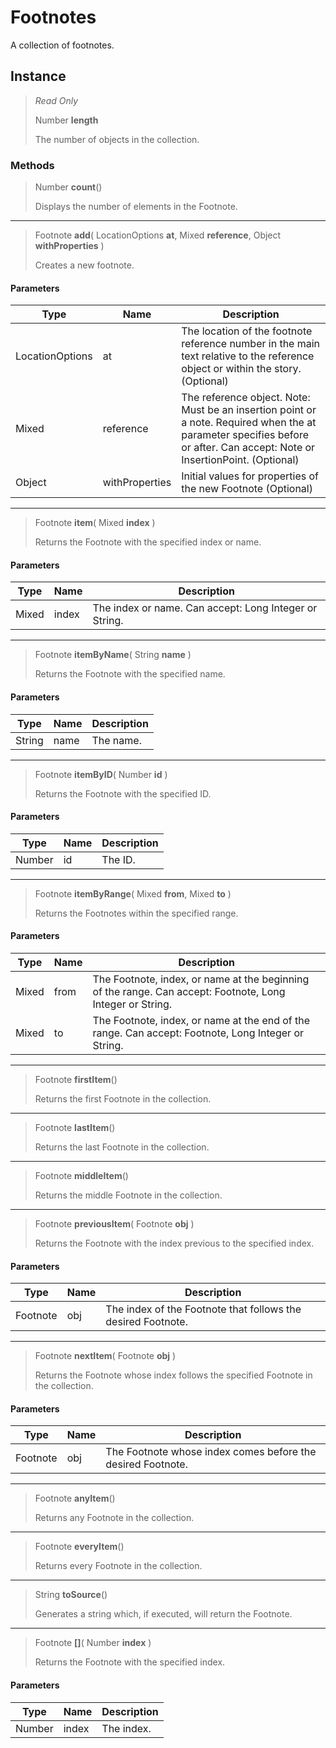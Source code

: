 # Footnotes
A collection of footnotes.

## Instance
> *Read Only* 
> 
> Number **length** 
>
> The number of objects in the collection.

### Methods
> Number **count**()
> 
> Displays the number of elements in the Footnote.
*** 
> Footnote **add**( LocationOptions **at**, Mixed **reference**, Object **withProperties** )
> 
> Creates a new footnote.
#### Parameters
| Type | Name | Description |
|---|---|---|
| LocationOptions | at | The location of the footnote reference number in the main text relative to the reference object or within the story. (Optional) |
| Mixed | reference | The reference object. Note: Must be an insertion point or a note. Required when the at parameter specifies before or after. Can accept: Note or InsertionPoint. (Optional) |
| Object | withProperties | Initial values for properties of the new Footnote (Optional) |

*** 
> Footnote **item**( Mixed **index** )
> 
> Returns the Footnote with the specified index or name.
#### Parameters
| Type | Name | Description |
|---|---|---|
| Mixed | index | The index or name. Can accept: Long Integer or String. |

*** 
> Footnote **itemByName**( String **name** )
> 
> Returns the Footnote with the specified name.
#### Parameters
| Type | Name | Description |
|---|---|---|
| String | name | The name. |

*** 
> Footnote **itemByID**( Number **id** )
> 
> Returns the Footnote with the specified ID.
#### Parameters
| Type | Name | Description |
|---|---|---|
| Number | id | The ID. |

*** 
> Footnote **itemByRange**( Mixed **from**, Mixed **to** )
> 
> Returns the Footnotes within the specified range.
#### Parameters
| Type | Name | Description |
|---|---|---|
| Mixed | from | The Footnote, index, or name at the beginning of the range. Can accept: Footnote, Long Integer or String. |
| Mixed | to | The Footnote, index, or name at the end of the range. Can accept: Footnote, Long Integer or String. |

*** 
> Footnote **firstItem**()
> 
> Returns the first Footnote in the collection.
*** 
> Footnote **lastItem**()
> 
> Returns the last Footnote in the collection.
*** 
> Footnote **middleItem**()
> 
> Returns the middle Footnote in the collection.
*** 
> Footnote **previousItem**( Footnote **obj** )
> 
> Returns the Footnote with the index previous to the specified index.
#### Parameters
| Type | Name | Description |
|---|---|---|
| Footnote | obj | The index of the Footnote that follows the desired Footnote. |

*** 
> Footnote **nextItem**( Footnote **obj** )
> 
> Returns the Footnote whose index follows the specified Footnote in the collection.
#### Parameters
| Type | Name | Description |
|---|---|---|
| Footnote | obj | The Footnote whose index comes before the desired Footnote. |

*** 
> Footnote **anyItem**()
> 
> Returns any Footnote in the collection.
*** 
> Footnote **everyItem**()
> 
> Returns every Footnote in the collection.
*** 
> String **toSource**()
> 
> Generates a string which, if executed, will return the Footnote.
*** 
> Footnote **[]**( Number **index** )
> 
> Returns the Footnote with the specified index.
#### Parameters
| Type | Name | Description |
|---|---|---|
| Number | index | The index. |


